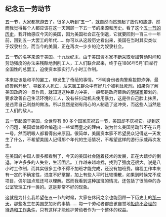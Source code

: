 ## 纪念五一劳动节

五一节，大家都旅游去了。很多人听到“五一”，就自然而然想起了放假和旅游，然而我觉得每个人都应该在这一天回顾一下五一节的来源和历史。看了这个[五一节的历史](http://baike.baidu.com/item/%E4%BA%94%E4%B8%80%E5%9B%BD%E9%99%85%E5%8A%B3%E5%8A%A8%E8%8A%82/810559)，我开始感叹今天的美国，因为美国社会正在倒退，它就要回到一百三十一年前，回到五一大罢工的年代…… 你可以从这段历史看出来，美国在当时其实类似于奴隶社会，而当今的美国，正在再次一步步的沦为奴隶社会。

五一节的名字来源于美国。十九世纪末，由于美国资本家不断采取增加劳动时间和劳动强度的办法来残酷地剥削工人，工人们联合起来，终于在1886年5月1日举行全国性的总罢工，迫使资本家实行八小时工作制。

本来应该是和平的罢工，却发生了奇葩的事情。“不明身份者向警察投掷炸弹，最终警察开枪”，导致多人死亡，后来罢工群众中有好几个被判处死刑。如果你了解美国政府的一贯作风，就知道这种暴力冲突，一般都是政府幕后的[阴谋家](http://www.yinwang.org/blog-cn/2016/12/01/september-eleven)策划的。要求改善自己生活环境的工人，没有任何动机去使用暴力，这是往自己脸上抹黑，是违背自己利益的做法。所以显然是别有用心的人制造了这冲突，而这些人当然是工人们的敌人。

五一节起源于美国，全世界有 80 多个国家庆祝五一节，美国却不庆祝它。提到这个问题，美国媒体都会编造出一些堂而皇之的理由，说为什么美国劳动节不在五月一号，然而明眼人都看得出来原因。很简单，美国资本家不希望民众记得这一天发生了什么，不希望美国人记得那个年代的生活情况，不希望这样的游行示威再次发生。

在美国的中国人很多都看到了，今天的美国社会随着技术的发展，正在大踏步的倒退。许许多多的人失业，生活困苦。工作越来越难找，找到了强度还很大。说是八小时工作制，而其实很多工作不得不加班才能完成，还没有加班费。编程工作本来有一定的不确定性，进度不好掌握，加上有些人平时比较懒散，如果到时候完不成项目，偶尔加点班还可以理解。然而我看到这种加班的情况，还包括了很简单的办公室管理工作一类的。这是非常不好的现象。

这就是为什么我希望在五一节的时候，大家在休闲之余也能回顾一下历史上的[那一天](http://baike.baidu.com/item/%E4%BA%94%E4%B8%80%E5%9B%BD%E9%99%85%E5%8A%B3%E5%8A%A8%E8%8A%82/810559)，那些发生在美国芝加哥的事情…… 每一个劳动者都应该自觉地[拒绝不合理的待遇和工作条件](http://www.yinwang.org/blog-cn/2017/04/11/strike)，只有这样才能维护劳动者作为一个整体的权益。
